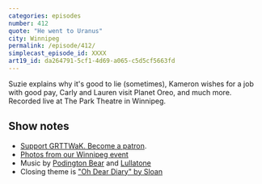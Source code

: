 ```yaml
---
categories: episodes
number: 412
quote: "He went to Uranus"
city: Winnipeg
permalink: /episode/412/
simplecast_episode_id: XXXX
art19_id: da264791-5cf1-4d69-a065-c5d5cf5663fd
---
```


Suzie explains why it's good to lie (sometimes), Kameron wishes for a job with good pay, Carly and Lauren visit Planet Oreo, and much more. Recorded live at The Park Theatre in Winnipeg.

## Show notes
* [Support GRTTWaK. Become a patron](https://grownupsreadthingstheywroteaskids.com/support/?utm_source=podcast&utm_medium=referral&utm_campaign=412).
* [Photos from our Winnipeg event](https://www.facebook.com/media/set/?set=a.10154583538538600.1073741892.121054468599&type=1&l=3a2a9ae679)
* Music by [Podington Bear](https://geo.itunes.apple.com/us/artist/podington-bear/id250459572?at=10lR7u&mt=1&app=music) and [Lullatone](https://geo.itunes.apple.com/us/artist/lullatone/id34467705?at=10lR7u&mt=1&app=music)
* Closing theme is ["Oh Dear Diary" by Sloan](http://sloan.spinshop.com/details/9850)